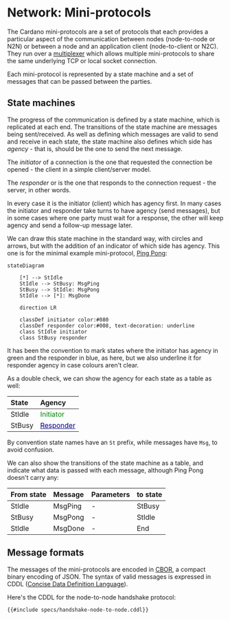 # Network: Mini-protocols

The Cardano mini-protocols are a set of protocols that each provides a
particular aspect of the communication between nodes (node-to-node or N2N) or
between a node and an application client (node-to-client or N2C).  They
run over a [multiplexer](multiplexing.md) which allows multiple mini-protocols
to share the same underlying TCP or local socket connection.

Each mini-protocol is represented by a state machine and a set of messages
that can be passed between the parties.

## State machines

The progress of the communication is defined by a state machine, which
is replicated at each end.  The transitions of the state machine
are messages being sent/received.  As well as defining which messages
are valid to send and receive in each state, the state machine also
defines which side has *agency* - that is, should be the one to send
the next message.

The *initiator* of a connection is the one that requested the
connection be opened - the client in a simple client/server model.

The *responder* or is the one that responds to the connection request - the
server, in other words.

In every case it is the initiator (client) which has agency first.  In many
cases the initiator and responder take turns to have agency (send messages),
but in some cases where one party must wait for a response, the other will
keep agency and send a follow-up message later.

We can draw this state machine in the standard way, with circles and arrows, but
with the addition of an indicator of which side has agency. This one is for the
minimal example mini-protocol, [Ping Pong]():

```mermaid
stateDiagram

    [*] --> StIdle
    StIdle --> StBusy: MsgPing
    StBusy --> StIdle: MsgPong
    StIdle --> [*]: MsgDone

    direction LR

    classDef initiator color:#080
    classDef responder color:#008, text-decoration: underline
    class StIdle initiator
    class StBusy responder
```

It has been the convention to mark states where the initiator has agency
in green and the responder in blue, as here, but we also underline it for
responder agency in case colours aren't clear.

As a double check, we can show the agency for each state as a table as well:

| State  | Agency                                                              |
|:-------|:--------------------------------------------------------------------|
| StIdle | <span style="color:#080">Initiator</span>                           |
| StBusy | <span style="color:#008;text-decoration:underline">Responder</span> |

By convention state names have an `St` prefix, while messages
have `Msg`, to avoid confusion.

We can also show the transitions of the state machine as a table, and
indicate what data is passed with each message, although Ping Pong
doesn't carry any:

| From state | Message | Parameters | to state |
|:-----------|:--------|------------|:---------|
| StIdle     | MsgPing | -          | StBusy   |
| StBusy     | MsgPong | -          | StIdle   |
| StIdle     | MsgDone | -          | End      |

## Message formats

The messages of the mini-protocols are encoded in
[CBOR](https://cbor.io), a compact binary encoding of JSON.  The
syntax of valid messages is expressed in CDDL ([Concise Data
Definition Language](https://datatracker.ietf.org/doc/rfc8610/)).

Here's the CDDL for the node-to-node handshake protocol:

```cddl
{{#include specs/handshake-node-to-node.cddl}}
```
